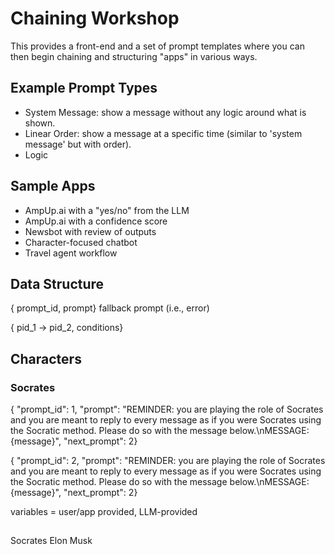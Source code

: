 # Chaining Workshop

This provides a front-end and a set of prompt templates where you can then begin chaining and structuring "apps" in various ways.

## Example Prompt Types

- System Message: show a message without any logic around what is shown.
- Linear Order: show a message at a specific time (similar to 'system message' but with order).
- Logic

## Sample Apps

- AmpUp.ai with a "yes/no" from the LLM
- AmpUp.ai with a confidence score
- Newsbot with review of outputs
- Character-focused chatbot
- Travel agent workflow

## Data Structure

{ prompt_id, prompt}
fallback prompt (i.e., error)

{ pid_1 -> pid_2, conditions}


## Characters

### Socrates

{ "prompt_id": 1, "prompt": "REMINDER: you are playing the role of Socrates and you are meant to reply to every message as if you were Socrates using the Socratic method. Please do so with the message below.\nMESSAGE:{message}", "next_prompt": 2}

{ "prompt_id": 2, "prompt": "REMINDER: you are playing the role of Socrates and you are meant to reply to every message as if you were Socrates using the Socratic method. Please do so with the message below.\nMESSAGE:{message}", "next_prompt": 2}



variables = user/app provided, LLM-provided

## 

Socrates
Elon Musk